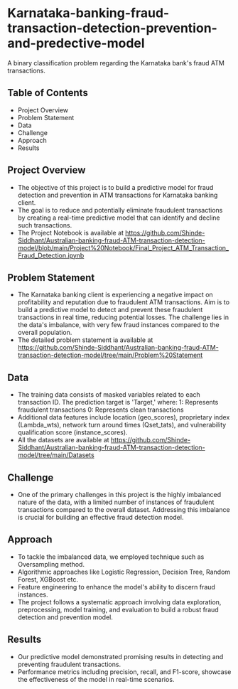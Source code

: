 # Karnataka-banking-fraud-transaction-detection-prevention-and-predective-model
A binary classification problem regarding the Karnataka bank's fraud ATM transactions. 

## Table of Contents
- Project Overview
- Problem Statement
- Data
- Challenge
- Approach
- Results

## Project Overview
- The objective of this project is to build a predictive model for fraud detection and prevention in ATM transactions for Karnataka banking client. 
- The goal is to reduce and potentially eliminate fraudulent transactions by creating a real-time predictive model that can identify and decline such transactions.
- The Project Notebook is available at https://github.com/Shinde-Siddhant/Australian-banking-fraud-ATM-transaction-detection-model/blob/main/Project%20Notebook/Final_Project_ATM_Transaction_Fraud_Detection.ipynb

## Problem Statement
- The Karnataka banking client is experiencing a negative impact on profitability and reputation due to fraudulent ATM transactions. Aim is to build a predictive model to detect and prevent these fraudulent transactions in real time, reducing potential losses. The challenge lies in the data's imbalance, with very few fraud instances compared to the overall population.
- The detailed problem statement ia available at https://github.com/Shinde-Siddhant/Australian-banking-fraud-ATM-transaction-detection-model/tree/main/Problem%20Statement

## Data
- The training data consists of masked variables related to each transaction ID. The prediction target is 'Target,' where:
  1: Represents fraudulent transactions
  0: Represents clean transactions
- Additional data features include location (geo_scores), proprietary index (Lambda_wts), network turn around times (Qset_tats), and vulnerability qualification score (instance_scores).
- All the datasets are available at https://github.com/Shinde-Siddhant/Australian-banking-fraud-ATM-transaction-detection-model/tree/main/Datasets

## Challenge
- One of the primary challenges in this project is the highly imbalanced nature of the data, with a limited number of instances of fraudulent transactions compared to the overall dataset. Addressing this imbalance is crucial for building an effective fraud detection model.

## Approach
- To tackle the imbalanced data, we employed technique such as Oversampling method.
- Algorithmic approaches like Logistic Regression, Decision Tree, Random Forest, XGBoost etc.
- Feature engineering to enhance the model's ability to discern fraud instances.
- The project follows a systematic approach involving data exploration, preprocessing, model training, and evaluation to build a robust fraud detection and prevention model.

## Results
- Our predictive model demonstrated promising results in detecting and preventing fraudulent transactions. 
- Performance metrics including precision, recall, and F1-score, showcase the effectiveness of the model in real-time scenarios.





